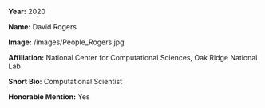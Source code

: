 **Year:** 2020

**Name:** David Rogers

**Image:** /images/People_Rogers.jpg

**Affiliation:** National Center for Computational Sciences, Oak Ridge National Lab

**Short Bio:** Computational Scientist

**Honorable Mention:** Yes
